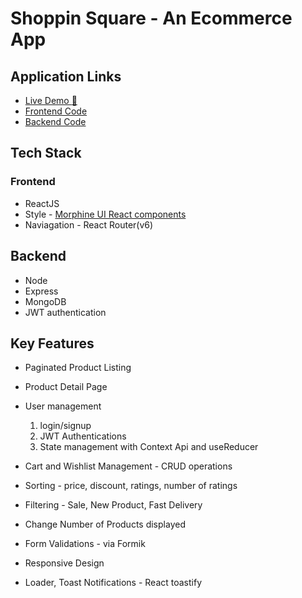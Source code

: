 # **Shoppin Square - An Ecommerce App**

## Application Links

- [Live Demo :rocket:](https://shoppin-square.netlify.app)
- [Frontend Code](https://github.com/appsplash99/shoppin-square-client/tree/dev)
- [Backend Code](https://github.com/appsplash99/shoppin-square-server/tree/dev)

## Tech Stack

### Frontend

- ReactJS
- Style - [Morphine UI React components](https://github.com/appsplash99/morphine-ui-package/tree/dev)
- Naviagation - React Router(v6)

## Backend

- Node
- Express
- MongoDB
- JWT authentication

## Key Features

- Paginated Product Listing

- Product Detail Page

- User management

  1. login/signup
  2. JWT Authentications
  3. State management with Context Api and useReducer

- Cart and Wishlist Management - CRUD operations

- Sorting - price, discount, ratings, number of ratings

- Filtering - Sale, New Product, Fast Delivery

- Change Number of Products displayed

- Form Validations - via Formik

- Responsive Design

- Loader, Toast Notifications - React toastify
